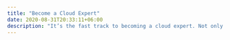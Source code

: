 ```yaml
---
title: "Become a Cloud Expert"
date: 2020-08-31T20:33:11+06:00
description: "It’s the fast track to becoming a cloud expert. Not only is our popular training practical and fun, but it’s taught by people who live and breathe cloud. Get ready to learn from the best."
---
```

